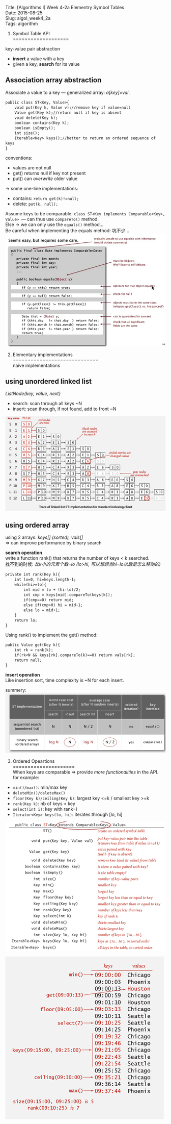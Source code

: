 Title: [Algorithms I] Week 4-2a Elementry Symbol Tables   
Date: 2015-08-25   
Slug:  algoI_week4_2a      
Tags: algorithm   
   
1. Symbol Table API   
===================   
   
key-value pair abstraction    
   
* **insert** a value with a key   
* given a key, **search** for its value   
   
   
Association array abstraction   
-----------------------------   
Associate a value to a key — generalized array: *a[key]=val*.    
   
	public class ST<Key, Value>{   
		void put(Key k, Value v);//remove key if value=null   
		Value get(Key k);//return null if key is absent   
		void delete(Key k);   
		boolean contains(Key k);   
		boolean isEmpty();   
		int size();   
		Iterable<Key> keys();//better to return an ordered sequence of keys   
	}   
   
   
conventions:    
   
* values are not null   
* get() returns null if key not present   
* put() can *overwrite* older value   
   
   
→ some one-line implementations:    
   
* contains: ``return get(k)!=null;``   
* delete: ``put(k, null);``   
   
   
Assume keys to be comparable: ``class ST<Key implements Comparable<Key>, Value> ``— can thus use ``compareTo()`` method.    
Else →  we can only use the ``equals()`` method...    
Be careful when implementing the equals method: 坑不少...    
![](_images/algoI_week4_2a/pasted_image.png)   
   
   
2. Elementary implementations   
=============================   
naive implementations   
   
using unordered linked list   
---------------------------   
*ListNode{key, value, next}*   
   
* search: scan through all keys ~N   
* insert: scan through, if not found, add to front ~N   
   
![](_images/algoI_week4_2a/pasted_image001.png)   
   
using ordered array   
-------------------   
using 2 arrays: *keys[] (sorted), vals[]*   
⇒ can improve performance by binary search   
   
**search operation**   
write a function rank() that returns the number of keys < k searched.    
找不到的时候: *比k小的元素个数=lo (lo>hi, 可以想想当hi=lo以后是怎么移动的)*   
   
	private int rank(Key k){   
		int lo=0, hi=keys.length-1;   
		while(hi>=lo){   
			int mid = lo + (hi-lo)/2;   
			int cmp = keys[mid].compareTo(keys[k]);   
			if(cmp==0) return mid;   
			else if(cmp>0) hi = mid-1;   
			else lo = mid+1;   
		}   
		return lo;   
	}   
   
   
Using rank() to implement the get() method:    
   
	public Value get(Key k){   
		int rk = rank(k);   
		if(rk<N && keys[rk].compareTo(k)==0) return vals[rk];   
		return null;   
	}   
   
   
**insert operation**   
Like insertion sort, time complexity is ~N for each insert.    
   
summery:    
![](_images/algoI_week4_2a/pasted_image002.png)   
   
3. Ordered Opeartions   
=====================   
When keys are comparable ⇒ provide *more functionalities* in the API.    
for example:    
   
* ``min()/max()``: min/max key   
* ``deleteMin()/deleteMax()``   
* ``floor(Key k)/ceiling(Key k)``: largest key <=k / smallest key >=k   
* ``rank(Key k)``: nb of keys < key   
* ``select(int i)``: key with rank=i   
* ``Iterator<Key> keys(lo, hi)``: iterates through [lo, hi]   
   
   
![](_images/algoI_week4_2a/pasted_image004.png)   
   
![](_images/algoI_week4_2a/pasted_image003.png)   
   
